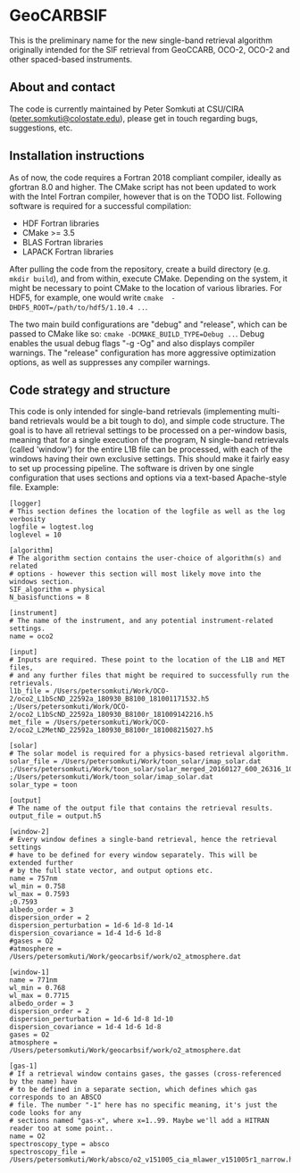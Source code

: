 # GeoCARBSIF

This is the preliminary name for the new single-band retrieval algorithm originally intended for the SIF retrieval from GeoCCARB, OCO-2, OCO-2 and other spaced-based instruments.

## About and contact

The code is currently maintained by Peter Somkuti at CSU/CIRA (peter.somkuti@colostate.edu), please get in touch regarding bugs, suggestions, etc. 

## Installation instructions

As of now, the code requires a Fortran 2018 compliant compiler, ideally as gfortran 8.0 and higher. The CMake script has not been updated to work with the Intel Fortran compiler, however that is on the TODO list. Following software is required for a successful compilation:

* HDF Fortran libraries
* CMake >= 3.5
* BLAS Fortran libraries
* LAPACK Fortran libraries

After pulling the code from the repository, create a build directory (e.g. ``mkdir build``), and from within, execute CMake. Depending on the system, 
it might be necessary to point CMake to the location of various libraries. For HDF5, for example, one would write ``cmake 
-DHDF5_ROOT=/path/to/hdf5/1.10.4 ..``.

The two main build configurations are "debug" and "release", which can be passed to CMake like so: ``cmake -DCMAKE_BUILD_TYPE=Debug ..``. Debug 
enables the usual debug flags "-g -Og" and also displays compiler warnings. The "release" configuration has more aggressive optimization options, as 
well as suppresses any compiler warnings.

## Code strategy and structure

This code is only intended for single-band retrievals (implementing multi-band retrievals would be a bit tough to do), and simple code structure. The 
goal is to have all retrieval settings to be processed on a per-window basis, meaning that for a single execution of the program, N single-band retrievals (called 'window') for the entire L1B file can be processed, with each of the windows having their own exclusive settings. This should make it fairly easy to set up processing pipeline. The software is driven by one single configuration that uses sections and options via a text-based Apache-style file. Example:

```
[logger]
# This section defines the location of the logfile as well as the log verbosity
logfile = logtest.log
loglevel = 10

[algorithm]
# The algorithm section contains the user-choice of algorithm(s) and related
# options - however this section will most likely move into the windows section.
SIF_algorithm = physical
N_basisfunctions = 8

[instrument]
# The name of the instrument, and any potential instrument-related settings.
name = oco2

[input]
# Inputs are required. These point to the location of the L1B and MET files,
# and any further files that might be required to successfully run the retrievals.
l1b_file = /Users/petersomkuti/Work/OCO-2/oco2_L1bScND_22592a_180930_B8100_181001171532.h5
;/Users/petersomkuti/Work/OCO-2/oco2_L1bScND_22592a_180930_B8100r_181009142216.h5
met_file = /Users/petersomkuti/Work/OCO-2/oco2_L2MetND_22592a_180930_B8100r_181008215027.h5

[solar]
# The solar model is required for a physics-based retrieval algorithm.
solar_file = /Users/petersomkuti/Work/toon_solar/imap_solar.dat
;/Users/petersomkuti/Work/toon_solar/solar_merged_20160127_600_26316_100.out
;/Users/petersomkuti/Work/toon_solar/imap_solar.dat
solar_type = toon

[output]
# The name of the output file that contains the retrieval results.
output_file = output.h5

[window-2]
# Every window defines a single-band retrieval, hence the retrieval settings
# have to be defined for every window separately. This will be extended further
# by the full state vector, and output options etc.
name = 757nm
wl_min = 0.758
wl_max = 0.7593
;0.7593
albedo_order = 3
dispersion_order = 2
dispersion_perturbation = 1d-6 1d-8 1d-14
dispersion_covariance = 1d-4 1d-6 1d-8
#gases = O2
#atmosphere = /Users/petersomkuti/Work/geocarbsif/work/o2_atmosphere.dat

[window-1]
name = 771nm
wl_min = 0.768
wl_max = 0.7715
albedo_order = 3
dispersion_order = 2
dispersion_perturbation = 1d-6 1d-8 1d-10
dispersion_covariance = 1d-4 1d-6 1d-8
gases = O2
atmosphere = /Users/petersomkuti/Work/geocarbsif/work/o2_atmosphere.dat

[gas-1]
# If a retrieval window contains gases, the gasses (cross-referenced by the name) have
# to be defined in a separate section, which defines which gas corresponds to an ABSCO
# file. The number "-1" here has no specific meaning, it's just the code looks for any
# sections named "gas-x", where x=1..99. Maybe we'll add a HITRAN reader too at some point..
name = O2
spectroscopy_type = absco
spectroscopy_file = /Users/petersomkuti/Work/absco/o2_v151005_cia_mlawer_v151005r1_narrow.h5

```

